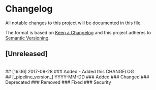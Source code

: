 # Changelog
All notable changes to this project will be documented in this file.

The format is based on [Keep a Changelog](http://keepachangelog.com/en/1.0.0/)
and this project adheres to [Semantic Versioning](http://semver.org/spec/v2.0.0.html).

## [Unreleased]

<br>
## [16.06] 2017-09-28
### Added
- Added this CHANGELOG

<br>
## [_pipeline_version_] YYYY-MM-DD
### Added
### Changed
### Deprecated
### Removed
### Fixed
### Security